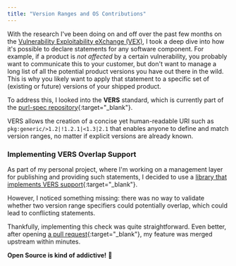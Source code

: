 ```yaml
---
title: "Version Ranges and OS Contributions"
---
```


With the research I've been doing on and off over the past few months on the [Vulnerability Exploitability eXchange
(VEX)](./2025-02-18-os-sca-tooling-for-sboms-and-vex-on-github), I took a deep dive into how it's possible to declare statements for any software component. For example, if a
product is *not affected* by a certain vulnerability, you probably want to communicate this to your customer, but don't
want to manage a long list of all the potential product versions you have out there in the wild. This is why you likely
want to apply that statement to a specific set of (existing or future) versions of your shipped product.

To address this, I looked into the **VERS** standard, which is currently part of
the [purl-spec repository](https://github.com/package-url/purl-spec){:target="_blank"}.

VERS allows the creation of a concise yet human-readable URI such as `pkg:generic/>1.2|!1.2.1|<1.3|2.1` that enables
anyone to define and match version ranges, no matter if explicit versions are already known.

### Implementing VERS Overlap Support

As part of my personal project, where I'm working on a management layer for publishing and providing such statements, I
decided to use a [library that implements VERS support](https://github.com/nscuro/versatile){:target="_blank"}.

However, I noticed something missing: there was no way to validate whether two version range specifiers could
potentially overlap, which could lead to conflicting statements.

Thankfully, implementing this check was quite straightforward. Even better, after
opening [a pull request](https://github.com/nscuro/versatile/pull/167){:target="_blank"}, my feature was
merged upstream within minutes.

**Open Source is kind of addictive!** 🚀  
